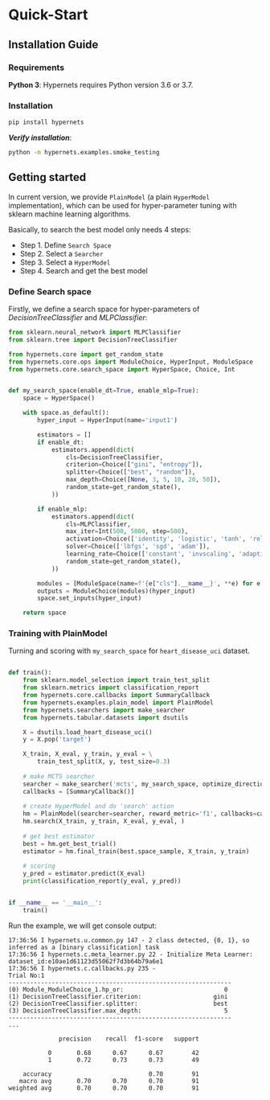 # Quick-Start

## Installation Guide

### Requirements
**Python 3**: Hypernets requires Python version 3.6 or 3.7. 

### Installation

```bash
pip install hypernets
```

***Verify installation***:
```bash
python -m hypernets.examples.smoke_testing
```


## Getting started

In current version, we provide `PlainModel` (a plain `HyperModel` implementation), which can be used  for hyper-parameter tuning with sklearn machine learning algorithms.

Basically, to search the best model only needs 4 steps:
* Step 1. Define `Search Space`
* Step 2. Select a `Searcher`
* Step 3. Select a `HyperModel`
* Step 4. Search and get the best model


### Define Search space
Firstly, we define a search space for hyper-parameters of *DecisionTreeClassifier* and *MLPClassifier*:

```python
from sklearn.neural_network import MLPClassifier
from sklearn.tree import DecisionTreeClassifier

from hypernets.core import get_random_state
from hypernets.core.ops import ModuleChoice, HyperInput, ModuleSpace
from hypernets.core.search_space import HyperSpace, Choice, Int


def my_search_space(enable_dt=True, enable_mlp=True):
    space = HyperSpace()

    with space.as_default():
        hyper_input = HyperInput(name='input1')

        estimators = []
        if enable_dt:
            estimators.append(dict(
                cls=DecisionTreeClassifier,
                criterion=Choice(["gini", "entropy"]),
                splitter=Choice(["best", "random"]),
                max_depth=Choice([None, 3, 5, 10, 20, 50]),
                random_state=get_random_state(),
            ))

        if enable_mlp:
            estimators.append(dict(
                cls=MLPClassifier,
                max_iter=Int(500, 5000, step=500),
                activation=Choice(['identity', 'logistic', 'tanh', 'relu']),
                solver=Choice(['lbfgs', 'sgd', 'adam']),
                learning_rate=Choice(['constant', 'invscaling', 'adaptive']),
                random_state=get_random_state(),
            ))

        modules = [ModuleSpace(name=f'{e["cls"].__name__}', **e) for e in estimators]
        outputs = ModuleChoice(modules)(hyper_input)
        space.set_inputs(hyper_input)

    return space
```


### Training with PlainModel

Turning and scoring with `my_search_space` for `heart_disease_uci` dataset.

```python

def train():
    from sklearn.model_selection import train_test_split
    from sklearn.metrics import classification_report
    from hypernets.core.callbacks import SummaryCallback
    from hypernets.examples.plain_model import PlainModel
    from hypernets.searchers import make_searcher
    from hypernets.tabular.datasets import dsutils

    X = dsutils.load_heart_disease_uci()
    y = X.pop('target')

    X_train, X_eval, y_train, y_eval = \
        train_test_split(X, y, test_size=0.3)
    
    # make MCTS searcher
    searcher = make_searcher('mcts', my_search_space, optimize_direction='max')
    callbacks = [SummaryCallback()]
    
    # create HyperModel and do 'search' action
    hm = PlainModel(searcher=searcher, reward_metric='f1', callbacks=callbacks)
    hm.search(X_train, y_train, X_eval, y_eval, )
    
    # get best estimator
    best = hm.get_best_trial()
    estimator = hm.final_train(best.space_sample, X_train, y_train)
    
    # scoring
    y_pred = estimator.predict(X_eval)
    print(classification_report(y_eval, y_pred))


if __name__ == '__main__':
    train()

```

Run the example, we will get console output:
```console
17:36:56 I hypernets.u.common.py 147 - 2 class detected, {0, 1}, so inferred as a [binary classification] task
17:36:56 I hypernets.c.meta_learner.py 22 - Initialize Meta Learner: dataset_id:e10ae1d61123d55062f7d3b64b79a6e1
17:36:56 I hypernets.c.callbacks.py 235 - 
Trial No:1
--------------------------------------------------------------
(0) Module_ModuleChoice_1.hp_or:                            0
(1) DecisionTreeClassifier.criterion:                    gini
(2) DecisionTreeClassifier.splitter:                     best
(3) DecisionTreeClassifier.max_depth:                       5
--------------------------------------------------------------
...

              precision    recall  f1-score   support

           0       0.68      0.67      0.67        42
           1       0.72      0.73      0.73        49

    accuracy                           0.70        91
   macro avg       0.70      0.70      0.70        91
weighted avg       0.70      0.70      0.70        91
```
